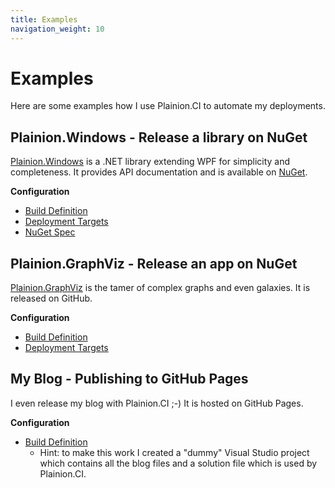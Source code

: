 ```yaml
---
title: Examples
navigation_weight: 10
---
```


# Examples

Here are some examples how I use Plainion.CI to automate my deployments.

## Plainion.Windows - Release a library on NuGet

[Plainion.Windows](https://github.com/plainionist/Plainion.Windows) is a .NET library extending WPF for simplicity and completeness.
It provides API documentation and is available on [NuGet](https://www.nuget.org/packages/Plainion.Windows).

**Configuration**

- [Build Definition](https://github.com/plainionist/Plainion.Windows/blob/master/Plainion.Windows.gc)
- [Deployment Targets](https://github.com/plainionist/Plainion.Windows/blob/master/build/Targets.fsx)
- [NuGet Spec](https://github.com/plainionist/Plainion.Windows/blob/master/build/Plainion.Windows.nuspec)


## Plainion.GraphViz - Release an app on NuGet

[Plainion.GraphViz](http://plainionist.github.io/Plainion.GraphViz/) is the tamer of complex graphs and even galaxies.
It is released on GitHub.

**Configuration**

- [Build Definition](https://github.com/plainionist/Plainion.GraphViz/blob/master/Plainion.GraphViz.gc)
- [Deployment Targets](https://github.com/plainionist/Plainion.GraphViz/blob/master/build/Targets.fsx)

## My Blog - Publishing to GitHub Pages

I even release my blog with Plainion.CI ;-)
It is hosted on GitHub Pages.

**Configuration**

- [Build Definition](https://github.com/plainionist/plainionist.github.io/blob/master/plainionist.github.io.gc)
  - Hint: to make this work I created a "dummy" Visual Studio project which contains all the blog files and a solution file
    which is used by Plainion.CI.



